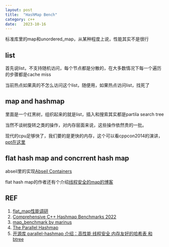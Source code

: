 ```yaml
---
layout: post
title:  "HashMap Bench"
category: c++
date:   2023-10-16
---
```


标准库里的map和unordered_map，从某种程度上说，性能其实不是很行

## list

首先说list，不支持随机访问，每个节点都是分散的，在大多数情况下每一个遍历的步骤都是cache miss

当前热点如果真的不怎么访问这个list，随便用，如果热点访问list，找死了

## map and hashmap

里面是一个红黑树，组织起来的就是list，插入和搜索其实都是partila search tree

当然不谈树旋转之类的操作，对内存层面来说，这些操作依然贵的一批。

现代的cpu足够快了，我们要的是更快的内存，这个可以看cppcon2014的演讲，[ppt在这里](https://github.com/CppCon/CppCon2014/blob/master/Presentations/Efficiency%20with%20Algorithms%2C%20Performance%20with%20Data%20Structures/Efficiency%20with%20Algorithms%2C%20Performance%20with%20Data%20Structures%20-%20Chandler%20Carruth%20-%20CppCon%202014.pdf)


## flat hash map and concrrent hash map

abseil里的实现[Abseil Containers](https://abseil.io/docs/cpp/guides/container)

flat hash map的作者还有个介绍[线程安全的map的博客](https://greg7mdp.github.io/parallel-hashmap/)


## REF

1. [flat_map性能调研](https://zhuanlan.zhihu.com/p/661418250)
2. [Comprehensive C++ Hashmap Benchmarks 2022](https://martin.ankerl.com/2022/08/27/hashmap-bench-01/)
3. [map_benchmark by marinus](https://github.com/martinus/map_benchmark)
4. [The Parallel Hashmap](https://greg7mdp.github.io/parallel-hashmap/)
5. [开源库 parallel-hashmap 介绍：高性能 线程安全 内存友好的哈希表 和 btree](https://byronhe.com/post/2020/11/10/parallel-hashmap-btree-fast-multi-thread-intro/)

